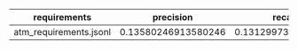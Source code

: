 | requirements | precision | recall | f1 | initial_violations | final_violations | iterations | iter_1 | iter_2 | iter_3 | iter_gt3 | prompts_per_iteration | prompt_success_rate | shacl_conforms_rate | runs | cq_pass_rate |
|---|---|---|---|---|---|---|---|---|---|---|---|---|---|---|---|
| atm_requirements.jsonl | 0.13580246913580246 | 0.1312997347480106 | 0.1335131490222522 | 0.0 | 0.0 | 0 | 0 | 0 | 0 | 2 | 0.0 | 0.0 | 0.0 | 2 | 0.0 |
